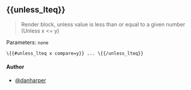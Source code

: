 ## \{{unless_lteq}}

> Render block, unless value is less than or equal to a given number (Unless x <= y)

Parameters: `none`

```handlebars
\{{#unless_lteq x compare=y}} ... \{{/unless_lteq}}
```
#### Author

+ [@danharper](http://github.com/danharper)